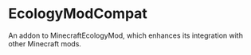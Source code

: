# EcologyModCompat
An addon to MinecraftEcologyMod, which enhances its integration with other Minecraft mods.
